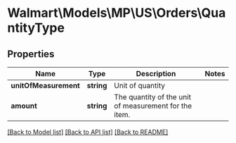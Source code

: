 # Walmart\Models\MP\US\Orders\QuantityType

## Properties

Name | Type | Description | Notes
------------ | ------------- | ------------- | -------------
**unitOfMeasurement** | **string** | Unit of quantity |
**amount** | **string** | The quantity of the unit of measurement for the item. |


[[Back to Model list]](./) [[Back to API list]](../../../../../README.md#supported-apis) [[Back to README]](../../../../../README.md)
